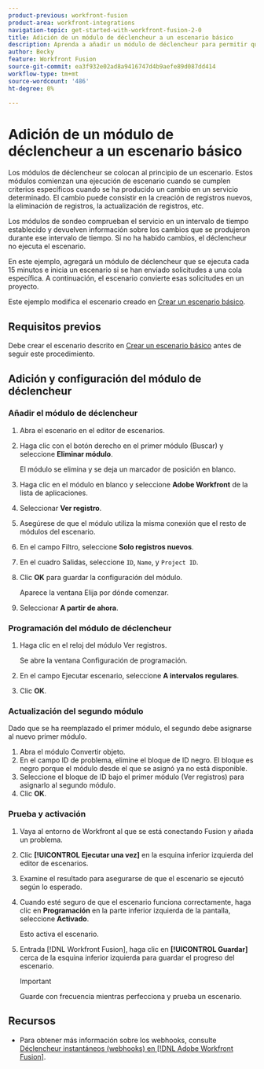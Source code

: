 ```yaml
---
product-previous: workfront-fusion
product-area: workfront-integrations
navigation-topic: get-started-with-workfront-fusion-2-0
title: Adición de un módulo de déclencheur a un escenario básico
description: Aprenda a añadir un módulo de déclencheur para permitir que el escenario busque periódicamente nuevas solicitudes y las convierta en proyectos.
author: Becky
feature: Workfront Fusion
source-git-commit: ea3f932e02ad8a9416747d4b9aefe89d087dd414
workflow-type: tm+mt
source-wordcount: '486'
ht-degree: 0%

---
```


# Adición de un módulo de déclencheur a un escenario básico

Los módulos de déclencheur se colocan al principio de un escenario. Estos módulos comienzan una ejecución de escenario cuando se cumplen criterios específicos cuando se ha producido un cambio en un servicio determinado. El cambio puede consistir en la creación de registros nuevos, la eliminación de registros, la actualización de registros, etc.

Los módulos de sondeo comprueban el servicio en un intervalo de tiempo establecido y devuelven información sobre los cambios que se produjeron durante ese intervalo de tiempo. Si no ha habido cambios, el déclencheur no ejecuta el escenario.

En este ejemplo, agregará un módulo de déclencheur que se ejecuta cada 15 minutos e inicia un escenario si se han enviado solicitudes a una cola específica. A continuación, el escenario convierte esas solicitudes en un proyecto.

Este ejemplo modifica el escenario creado en [Crear un escenario básico](/help/quicksilver/workfront-fusion/get-started/build-practice-scenarios/create-simple-scenario.md).

## Requisitos previos

Debe crear el escenario descrito en [Crear un escenario básico](/help/quicksilver/workfront-fusion/get-started/build-practice-scenarios/create-simple-scenario.md) antes de seguir este procedimiento.

## Adición y configuración del módulo de déclencheur

### Añadir el módulo de déclencheur

1. Abra el escenario en el editor de escenarios.
1. Haga clic con el botón derecho en el primer módulo (Buscar) y seleccione **Eliminar módulo**.

   El módulo se elimina y se deja un marcador de posición en blanco.

1. Haga clic en el módulo en blanco y seleccione **Adobe Workfront** de la lista de aplicaciones.
1. Seleccionar **Ver registro**.
1. Asegúrese de que el módulo utiliza la misma conexión que el resto de módulos del escenario.
1. En el campo Filtro, seleccione **Solo registros nuevos**.
1. En el cuadro Salidas, seleccione `ID`, `Name`, y `Project ID`.
1. Clic **OK** para guardar la configuración del módulo.

   Aparece la ventana Elija por dónde comenzar.

1. Seleccionar **A partir de ahora**.

### Programación del módulo de déclencheur

1. Haga clic en el reloj del módulo Ver registros.

   Se abre la ventana Configuración de programación.

1. En el campo Ejecutar escenario, seleccione **A intervalos regulares**.

1. Clic **OK**.

### Actualización del segundo módulo

Dado que se ha reemplazado el primer módulo, el segundo debe asignarse al nuevo primer módulo.

1. Abra el módulo Convertir objeto.
1. En el campo ID de problema, elimine el bloque de ID negro. El bloque es negro porque el módulo desde el que se asignó ya no está disponible.
1. Seleccione el bloque de ID bajo el primer módulo (Ver registros) para asignarlo al segundo módulo.
1. Clic **OK**.

### Prueba y activación

1. Vaya al entorno de Workfront al que se está conectando Fusion y añada un problema.
1. Clic **[!UICONTROL Ejecutar una vez]** en la esquina inferior izquierda del editor de escenarios.
1. Examine el resultado para asegurarse de que el escenario se ejecutó según lo esperado.
1. Cuando esté seguro de que el escenario funciona correctamente, haga clic en **Programación** en la parte inferior izquierda de la pantalla, seleccione **Activado**.

   Esto activa el escenario.
1. Entrada [!DNL Workfront Fusion], haga clic en **[!UICONTROL Guardar]** cerca de la esquina inferior izquierda para guardar el progreso del escenario.

   >[!IMPORTANT]
   >
   >Guarde con frecuencia mientras perfecciona y prueba un escenario.

## Recursos

* Para obtener más información sobre los webhooks, consulte [Déclencheur instantáneos (webhooks) en [!DNL Adobe Workfront Fusion]](/help/quicksilver/workfront-fusion/webhooks/instant-triggers-webhooks.md).
